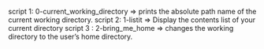 script 1: 0-current_working_directory => prints the absolute path name of the current working directory.
script 2: 1-listit => Display the contents list of your current directory
script 3 : 2-bring_me_home => changes the working directory to the user’s home directory.

